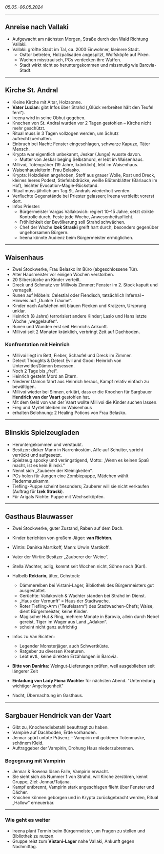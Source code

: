 
*05.05.-06.05.2024*



---

## Anreise nach Vallaki

- Aufgewacht am nächsten Morgen, Straße durch den Wald Richtung Vallaki.  
- Vallaki: größte Stadt im Tal, ca. 2000 Einwohner, kleinere Stadt.  
  - Osttor betreten, Holzpalisaden angespitzt, Wolfsköpfe auf Piken.  
  - Wachen misstrauisch, PCs verdecken ihre Waffen.  
  - Stadt wirkt nicht so heruntergekommen und missmutig wie Barovia-Stadt.  

---

## Kirche St. Andral

- Kleine Kirche mit Altar, Holzsonne.  
- **Vater Lucian**: gibt Infos über Strahd („Glück verbreiten hält den Teufel fern“).  
- Ireena wird in seine Obhut gegeben.  
- Knochen von St. Andral wurden vor 2 Tagen gestohlen – Kirche nicht mehr geschützt.  
- Ritual muss in 3 Tagen vollzogen werden, um Schutz aufrechtzuerhalten.  
- Einbruch bei Nacht: Fenster eingeschlagen, schwarze Kapuze, Täter Mensch.  
- Krypta war eigentlich unbekannt, Jeskar (Junge) wusste davon.  
  - Mutter von Jeskar beging Selbstmord, er lebt im Waisenhaus.  
- Millivoi, Totengräber (19 Jahre, kränklich), lebt im Waisenhaus.  
- Waisenhausleiterin: Frau Belasko.  
- Krypta: Holzdielen angehoben, Stoff aus grauer Wolle, Rost und Dreck, kleines leeres Podest, Stiefelabdrücke, weiße Blütenblätter (Bärlauch im Hof), leichter Evocation-Magie-Rückstand.  
- Ritual muss jährlich am Tag St. Andrals wiederholt werden.  
- Verfluchte Gegenstände bei Priester gelassen; Ireena verbleibt vorerst dort.  
- Infos Priester:  
  - Bürgermeister Vargas Vallakovich: regiert 10–15 Jahre, setzt strikte Kontrolle durch, Feste jede Woche, Anwesenheitspflicht.  
  - Fröhlichkeit der Bevölkerung soll Strahd schwächen.  
  - Chef der Wache **Izek Straski** greift hart durch, besonders gegenüber ungehorsamen Bürgern.  
  - Ireena könnte Audienz beim Bürgermeister ermöglichen.  

---

## Waisenhaus

- Zwei Stockwerke, Frau Belasko im Büro (abgeschlossene Tür).  
- Alter Hausmeister vor einigen Wochen verstorben.  
- 20 Silberstücke an Kinder verteilt.  
- Dreck und Schmutz vor Millivois Zimmer; Fenster im 2. Stock kaputt und vernagelt.  
- Runen auf Möbeln: Celestial oder Fiendisch, tatsächlich Infernal – Hinweis auf „Dunkle Träume“.  
- Kinder nach Aufstehen mit blauen Flecken und Kratzern, Ursprung unklar.  
- Heinrich (8 Jahre) terrorisiert andere Kinder; Laslo und Hans letzte Woche „weggelaufen“.  
- Runen und Wunden erst seit Heinrichs Ankunft.  
- Millivoi seit 2 Monaten kränklich, verbringt Zeit auf Dachboden.  

### Konfrontation mit Heinrich

- Millivoi liegt im Bett, Fieber, Schaufel und Dreck im Zimmer.  
- Detect Thoughts & Detect Evil and Good: Heinrich von Unterweltler/Dämon besessen.  
- Noch 2 Tage bis „frei“.  
- Heinrich gesteht Mord an Eltern.  
- Niederer Dämon fährt aus Heinrich heraus, Kampf relativ einfach zu bewältigen.  
- Millivoi wieder bei Sinnen, erklärt, dass er die Knochen für Sargbauer **Hendrick van der Vaart** gestohlen hat.  
- Mit dem Geld von van der Vaart wollte Millivoi die Kinder suchen lassen.  
- Freg und Myrtel bleiben im Waisenhaus
- erhalten Belohnung: 2 Healing Potions von Frau Belasko.  

---

## Blinskis Spielzeugladen

- Heruntergekommen und verstaubt.  
- Besitzer: dicker Mann in Narrenkostüm, Affe auf Schulter, spricht verrückt und aufgesetzt.  
- Spielzeug spooky und verängstigend, Motto: „Wenn es keinen Spaß macht, ist es kein Blinski.“  
- Nennt sich „Zauberer der Kleinigkeiten“.  
- PCs holen für Jungen eine Zombiepuppe, Mädchen wählt Fledermauskamm.  
- Tiefling-Puppe scheint besonders; Zauberer will sie nicht verkaufen (Auftrag für **Izek Straski**).  
- Für Arigals Nichte: Puppe mit Wechselköpfen.  

---

## Gasthaus Blauwasser

- Zwei Stockwerke, guter Zustand, Raben auf dem Dach.  
- Kinder berichten von großem Jäger: **van Richten**.  
- Wirtin: Danirka Martikoff, Mann: Urwin Martikoff.  
- Vater der Wirtin: Besitzer „Zauberer der Weine“.  
- Stella Wachter, adlig, kommt seit Wochen nicht, Söhne noch (Karl).  
- Halbelb **Rektario**, älter, Gehstock:  
  - Dämmerelben bei Vistani-Lager, Bibliothek des Bürgermeisters gut ausgestattet.  
  - Gerüchte: Vallakovich & Wachter standen bei Strahd im Dienst.  
  - „Haus der Vernunft“ = Haus der Stadtwache.  
  - Roter Tiefling-Arm ("Teufelsarm") des Stadtwachen-Chefs; Waise, dient Bürgermeister, keine Kinder.  
  - Magischer Hut & Ring, mehrere Monate in Barovia, allein durch Nebel gereist, Tiger im Wager aus Land „Adakon“.
  - scheint nicht ganz aufrichtig  

- Infos zu Van Richten:  
  - Legender Monsterjäger, auch Schwertküste.  
  - Ratgeber zu diversen Kreaturen.  
  - Lebt evtl., keine direkten Erzählungen in Barovia.  

- **Bitte von Danirka:** Weingut-Lieferungen prüfen, weil ausgeblieben seit längerer Zeit

- **Einladung von Lady Fiona Wachter** für nächsten Abend. "Unterredung wichtiger Angelegenheit"

- Nacht, Übernachtung im Gasthaus.  

---

## Sargbauer Hendrick van der Vaart

- Gibt zu, Knochendiebstahl beauftragt zu haben.  
- Vampire auf Dachboden, Erde vorhanden.  
- Jennar spürt untote Präsenz – Vampirin mit goldener Totenmaske, schönem Kleid.  
- Auftraggeber der Vampirin, Drohung Haus niederzubrennen.  

### Begegnung mit Vampirin

- Jennar & Rowena lösen Falle, Vampirin erwacht.  
- Sie sieht sich als Nummer 1 von Strahd, will Kirche zerstören, kennt Gruppe, Ziel: Jennar/Tatjana.  
- Kampf entbrennt, Vampirin stark angeschlagen flieht über Fenster und Dächer.  
- Knochen können geborgen und in Krypta zurückgebracht werden, Ritual „Hallow“ erneuerbar.  

---

### Wie geht es weiter
- Ireena plant Termin beim Bürgermeister, um Fragen zu stellen und Bibliothek zu nutzen.  
- Gruppe reist zum **Vistani-Lager** nahe Vallaki, Ankunft gegen Nachmittag.  




  
  





 



 

 

 



  





  
  

  
  



  
  

  
  

  

  

  

  

  



  






  
  
 
  

